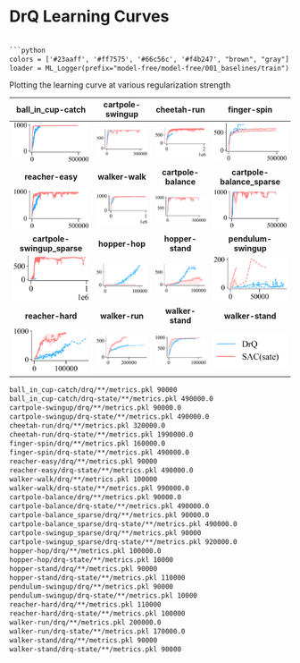 
# DrQ Learning Curves

```

```python
colors = ['#23aaff', '#ff7575', '#66c56c', '#f4b247', "brown", "gray"]
loader = ML_Logger(prefix="model-free/model-free/001_baselines/train")
```

Plotting the learning curve at various regularization strength

| **ball_in_cup-catch** | **cartpole-swingup** | **cheetah-run** | **finger-spin** |
|:---------------------:|:--------------------:|:---------------:|:---------------:|
| <img style="align-self:center;" src="all_domains/ball_in_cup-catch.png" image="None" styles="{'margin': '0.5em'}" width="None" height="None" dpi="300" bbox-inches="tight"/> | <img style="align-self:center;" src="all_domains/cartpole-swingup.png" image="None" styles="{'margin': '0.5em'}" width="None" height="None" dpi="300" bbox-inches="tight"/> | <img style="align-self:center;" src="all_domains/cheetah-run.png" image="None" styles="{'margin': '0.5em'}" width="None" height="None" dpi="300" bbox-inches="tight"/> | <img style="align-self:center;" src="all_domains/finger-spin.png" image="None" styles="{'margin': '0.5em'}" width="None" height="None" dpi="300" bbox-inches="tight"/> |
| **reacher-easy** | **walker-walk** | **cartpole-balance** | **cartpole-balance_sparse** |
| <img style="align-self:center;" src="all_domains/reacher-easy.png" image="None" styles="{'margin': '0.5em'}" width="None" height="None" dpi="300" bbox-inches="tight"/> | <img style="align-self:center;" src="all_domains/walker-walk.png" image="None" styles="{'margin': '0.5em'}" width="None" height="None" dpi="300" bbox-inches="tight"/> | <img style="align-self:center;" src="all_domains/cartpole-balance.png" image="None" styles="{'margin': '0.5em'}" width="None" height="None" dpi="300" bbox-inches="tight"/> | <img style="align-self:center;" src="all_domains/cartpole-balance_sparse.png" image="None" styles="{'margin': '0.5em'}" width="None" height="None" dpi="300" bbox-inches="tight"/> |
| **cartpole-swingup_sparse** | **hopper-hop** | **hopper-stand** | **pendulum-swingup** |
| <img style="align-self:center;" src="all_domains/cartpole-swingup_sparse.png" image="None" styles="{'margin': '0.5em'}" width="None" height="None" dpi="300" bbox-inches="tight"/> | <img style="align-self:center;" src="all_domains/hopper-hop.png" image="None" styles="{'margin': '0.5em'}" width="None" height="None" dpi="300" bbox-inches="tight"/> | <img style="align-self:center;" src="all_domains/hopper-stand.png" image="None" styles="{'margin': '0.5em'}" width="None" height="None" dpi="300" bbox-inches="tight"/> | <img style="align-self:center;" src="all_domains/pendulum-swingup.png" image="None" styles="{'margin': '0.5em'}" width="None" height="None" dpi="300" bbox-inches="tight"/> |
| **reacher-hard** | **walker-run** | **walker-stand** | **walker-stand** |
| <img style="align-self:center;" src="all_domains/reacher-hard.png" image="None" styles="{'margin': '0.5em'}" width="None" height="None" dpi="300" bbox-inches="tight"/> | <img style="align-self:center;" src="all_domains/walker-run.png" image="None" styles="{'margin': '0.5em'}" width="None" height="None" dpi="300" bbox-inches="tight"/> | <img style="align-self:center;" src="all_domains/walker-stand.png" image="None" styles="{'margin': '0.5em'}" width="None" height="None" dpi="300" bbox-inches="tight"/> | <img style="align-self:center;" src="all_domains/legend.png" image="None" styles="{'margin': '0.5em'}" width="None" height="None" dpi="300" bbox-inches="tight" pad-inches="0"/> |

```
ball_in_cup-catch/drq/**/metrics.pkl 90000
ball_in_cup-catch/drq-state/**/metrics.pkl 490000.0
cartpole-swingup/drq/**/metrics.pkl 90000.0
cartpole-swingup/drq-state/**/metrics.pkl 490000.0
cheetah-run/drq/**/metrics.pkl 320000.0
cheetah-run/drq-state/**/metrics.pkl 1990000.0
finger-spin/drq/**/metrics.pkl 160000.0
finger-spin/drq-state/**/metrics.pkl 490000.0
reacher-easy/drq/**/metrics.pkl 90000
reacher-easy/drq-state/**/metrics.pkl 490000.0
walker-walk/drq/**/metrics.pkl 100000
walker-walk/drq-state/**/metrics.pkl 990000.0
cartpole-balance/drq/**/metrics.pkl 90000.0
cartpole-balance/drq-state/**/metrics.pkl 490000.0
cartpole-balance_sparse/drq/**/metrics.pkl 90000.0
cartpole-balance_sparse/drq-state/**/metrics.pkl 490000.0
cartpole-swingup_sparse/drq/**/metrics.pkl 90000
cartpole-swingup_sparse/drq-state/**/metrics.pkl 920000.0
hopper-hop/drq/**/metrics.pkl 100000.0
hopper-hop/drq-state/**/metrics.pkl 10000
hopper-stand/drq/**/metrics.pkl 90000
hopper-stand/drq-state/**/metrics.pkl 110000
pendulum-swingup/drq/**/metrics.pkl 90000
pendulum-swingup/drq-state/**/metrics.pkl 10000
reacher-hard/drq/**/metrics.pkl 110000
reacher-hard/drq-state/**/metrics.pkl 100000
walker-run/drq/**/metrics.pkl 200000.0
walker-run/drq-state/**/metrics.pkl 170000.0
walker-stand/drq/**/metrics.pkl 90000
walker-stand/drq-state/**/metrics.pkl 90000
```
